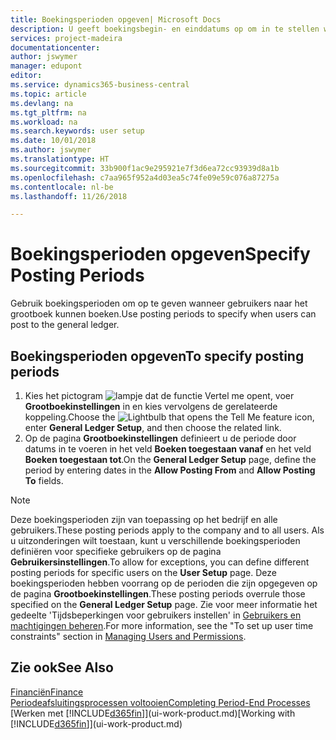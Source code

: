 ```yaml
---
title: Boekingsperioden opgeven| Microsoft Docs
description: U geeft boekingsbegin- en einddatums op om in te stellen wanneer gebruikers naar het grootboek kunnen boeken.
services: project-madeira
documentationcenter: 
author: jswymer
manager: edupont
editor: 
ms.service: dynamics365-business-central
ms.topic: article
ms.devlang: na
ms.tgt_pltfrm: na
ms.workload: na
ms.search.keywords: user setup
ms.date: 10/01/2018
ms.author: jswymer
ms.translationtype: HT
ms.sourcegitcommit: 33b900f1ac9e295921e7f3d6ea72cc93939d8a1b
ms.openlocfilehash: c7aa965f952a4d03ea5c74fe09e59c076a87275a
ms.contentlocale: nl-be
ms.lasthandoff: 11/26/2018

---
```

# <a name="specify-posting-periods"></a><span data-ttu-id="f4b7b-103">Boekingsperioden opgeven</span><span class="sxs-lookup"><span data-stu-id="f4b7b-103">Specify Posting Periods</span></span>
<span data-ttu-id="f4b7b-104">Gebruik boekingsperioden om op te geven wanneer gebruikers naar het grootboek kunnen boeken.</span><span class="sxs-lookup"><span data-stu-id="f4b7b-104">Use posting periods to specify when users can post to the general ledger.</span></span>  

## <a name="to-specify-posting-periods"></a><span data-ttu-id="f4b7b-105">Boekingsperioden opgeven</span><span class="sxs-lookup"><span data-stu-id="f4b7b-105">To specify posting periods</span></span>
1. <span data-ttu-id="f4b7b-106">Kies het pictogram ![lampje dat de functie Vertel me opent](media/ui-search/search_small.png "Vertel me wat u wilt doen"), voer **Grootboekinstellingen** in en kies vervolgens de gerelateerde koppeling.</span><span class="sxs-lookup"><span data-stu-id="f4b7b-106">Choose the ![Lightbulb that opens the Tell Me feature](media/ui-search/search_small.png "Tell me what you want to do") icon, enter **General Ledger Setup**, and then choose the related link.</span></span>  
2. <span data-ttu-id="f4b7b-107">Op de pagina **Grootboekinstellingen** definieert u de periode door datums in te voeren in het veld **Boeken toegestaan vanaf** en het veld **Boeken toegestaan tot**.</span><span class="sxs-lookup"><span data-stu-id="f4b7b-107">On the **General Ledger Setup** page, define the period by entering dates in the **Allow Posting From** and **Allow Posting To** fields.</span></span>  

> [!NOTE]  
>   <span data-ttu-id="f4b7b-108">Deze boekingsperioden zijn van toepassing op het bedrijf en alle gebruikers.</span><span class="sxs-lookup"><span data-stu-id="f4b7b-108">These posting periods apply to the company and to all users.</span></span> <span data-ttu-id="f4b7b-109">Als u uitzonderingen wilt toestaan, kunt u verschillende boekingsperioden definiëren voor specifieke gebruikers op de pagina **Gebruikersinstellingen**.</span><span class="sxs-lookup"><span data-stu-id="f4b7b-109">To allow for exceptions, you can define different posting periods for specific users on the **User Setup** page.</span></span> <span data-ttu-id="f4b7b-110">Deze boekingsperioden hebben voorrang op de perioden die zijn opgegeven op de pagina **Grootboekinstellingen**.</span><span class="sxs-lookup"><span data-stu-id="f4b7b-110">These posting periods overrule those specified on the **General Ledger Setup** page.</span></span> <span data-ttu-id="f4b7b-111">Zie voor meer informatie het gedeelte 'Tijdsbeperkingen voor gebruikers instellen' in [Gebruikers en machtigingen beheren](ui-how-users-permissions.md).</span><span class="sxs-lookup"><span data-stu-id="f4b7b-111">For more information, see the "To set up user time constraints" section in [Managing Users and Permissions](ui-how-users-permissions.md).</span></span>

## <a name="see-also"></a><span data-ttu-id="f4b7b-112">Zie ook</span><span class="sxs-lookup"><span data-stu-id="f4b7b-112">See Also</span></span>
[<span data-ttu-id="f4b7b-113">Financiën</span><span class="sxs-lookup"><span data-stu-id="f4b7b-113">Finance</span></span>](finance.md)  
[<span data-ttu-id="f4b7b-114">Periodeafsluitingsprocessen voltooien</span><span class="sxs-lookup"><span data-stu-id="f4b7b-114">Completing Period-End Processes</span></span>](year-how-complete-period-end-processes.md)  
<span data-ttu-id="f4b7b-115">[Werken met [!INCLUDE[d365fin](includes/d365fin_md.md)]](ui-work-product.md)</span><span class="sxs-lookup"><span data-stu-id="f4b7b-115">[Working with [!INCLUDE[d365fin](includes/d365fin_md.md)]](ui-work-product.md)</span></span>

